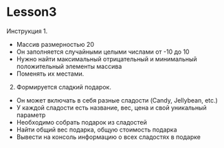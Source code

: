 # Lesson3
Инструкция
1.
- Массив размерностью 20
- Он заполняется случайными целыми числами от -10 до 10
- Нужно найти максимальный отрицательный и минимальный положительный элементы массива
- Поменять их местами.

2. Формируется сладкий подарок.
- Он может включать в себя разные сладости (Candy, Jellybean, etc.)
- У каждой сладости есть название, вес, цена и свой уникальный параметр
- Необходимо собрать подарок из сладостей
- Найти общий вес подарка, общую стоимость подарка
- Вывести на консоль информацию о всех сладостях в подарке
